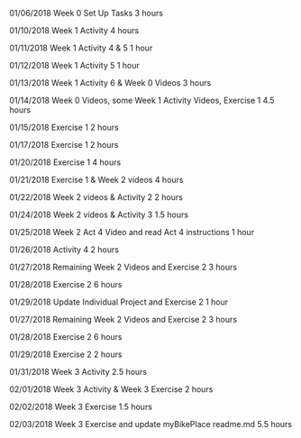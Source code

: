                             
01/06/2018   Week 0 Set Up Tasks	3 hours

01/10/2018	Week 1 Activity 				4 hours

01/11/2018	Week 1 Activity 4 & 5		1 hour 
                                  
01/12/2018	Week 1 Activity 5	       1 hour  
                           
01/13/2018	Week 1 Activity 6 & Week 0 Videos 3 hours 
                      
01/14/2018	Week 0 Videos, some Week 1 Activity Videos, Exercise 1	4.5 hours

01/15/2018	Exercise 1 2 hours	
                                            
01/17/2018	Exercise 1 2 hours
	                                            
01/20/2018	Exercise 1 4 hours	
                                             
01/21/2018	Exercise 1 & Week 2 videos 4 hours

01/22/2018	Week 2 videos & Activity 2	 2 hours 
                         
01/24/2018	Week 2 videos & Activity 3	 1.5 hours 
                          
01/25/2018	Week 2 Act 4 Video and read Act 4 instructions	1 hour    
     
01/26/2018	Activity 4 2 hours	
                                            
01/27/2018  Remaining Week 2 Videos and Exercise 2 3 hours       
          
01/28/2018  Exercise 2 6 hours  
                                           
01/29/2018  Update Individual Project and Exercise 2   1 hour  
              
01/27/2018  Remaining Week 2 Videos and Exercise 2                  3 hours    
                                         
01/28/2018  Exercise 2 6 hours   
                                          
01/29/2018  Exercise 2 2 hours

01/31/2018  Week 3 Activity 2.5 hours  

02/01/2018  Week 3 Activity & Week 3 Exercise 2 hours                                           

02/02/2018  Week 3 Exercise 1.5 hours

02/03/2018  Week 3 Exercise and update myBikePlace readme.md 5.5 hours